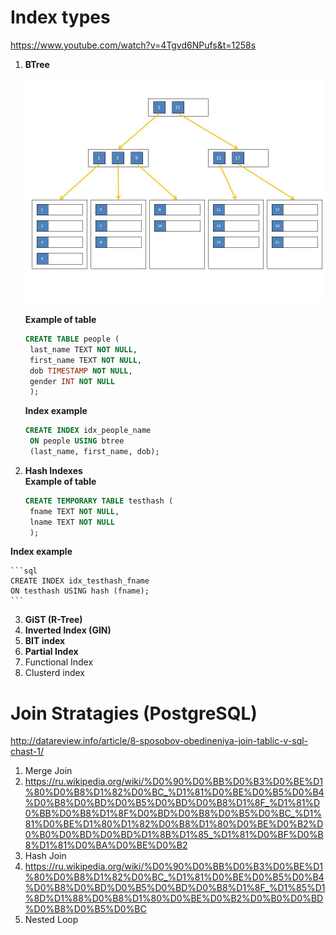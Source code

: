 # Index types
https://www.youtube.com/watch?v=4Tgvd6NPufs&t=1258s

1. **BTree**
  
      ![BTree picture](images/btree.jpg)
  
   **Example of table**
  
   ```sql
   CREATE TABLE people (
	last_name TEXT NOT NULL,
	first_name TEXT NOT NULL,
	dob TIMESTAMP NOT NULL,
	gender INT NOT NULL
    );
   ```
   **Index example**
   
   ```sql
   CREATE INDEX idx_people_name
    ON people USING btree
    (last_name, first_name, dob);
    ```
2. **Hash Indexes**  
**Example of table**
   ```sql
   CREATE TEMPORARY TABLE testhash (
	fname TEXT NOT NULL,
	lname TEXT NOT NULL
    );
    ```

 **Index example**
    
    ```sql
    CREATE INDEX idx_testhash_fname
    ON testhash USING hash (fname);
    ```

3. **GiST (R-Tree)**
4. **Inverted Index (GIN)**
5. **BIT index**
6. **Partial Index**
7. Functional Index
8. Clusterd index

# Join Stratagies (PostgreSQL)
http://datareview.info/article/8-sposobov-obedineniya-join-tablic-v-sql-chast-1/
1. Merge Join
2. https://ru.wikipedia.org/wiki/%D0%90%D0%BB%D0%B3%D0%BE%D1%80%D0%B8%D1%82%D0%BC_%D1%81%D0%BE%D0%B5%D0%B4%D0%B8%D0%BD%D0%B5%D0%BD%D0%B8%D1%8F_%D1%81%D0%BB%D0%B8%D1%8F%D0%BD%D0%B8%D0%B5%D0%BC_%D1%81%D0%BE%D1%80%D1%82%D0%B8%D1%80%D0%BE%D0%B2%D0%B0%D0%BD%D0%BD%D1%8B%D1%85_%D1%81%D0%BF%D0%B8%D1%81%D0%BA%D0%BE%D0%B2
3. Hash Join
4. https://ru.wikipedia.org/wiki/%D0%90%D0%BB%D0%B3%D0%BE%D1%80%D0%B8%D1%82%D0%BC_%D1%81%D0%BE%D0%B5%D0%B4%D0%B8%D0%BD%D0%B5%D0%BD%D0%B8%D1%8F_%D1%85%D1%8D%D1%88%D0%B8%D1%80%D0%BE%D0%B2%D0%B0%D0%BD%D0%B8%D0%B5%D0%BC
5. Nested Loop

